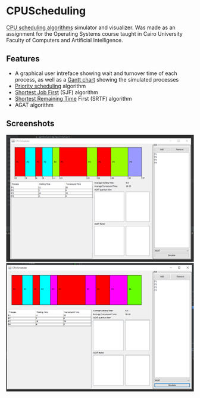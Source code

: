 # CPUScheduling
[CPU scheduling algorithms](https://www.geeksforgeeks.org/cpu-scheduling-in-operating-systems/) simulator and visualizer. 
Was made as an assignment for the Operating Systems course taught in Cairo University Faculty of Computers and Artificial Intelligence.

## Features
- A graphical user intreface showing wait and turnover time of each process, 
as well as a [Gantt chart](https://en.wikipedia.org/wiki/Gantt_chart) showing the simulated processes
- [Priority scheduling](https://www.geeksforgeeks.org/priority-cpu-scheduling-with-different-arrival-time-set-2/) algorithm
- [Shortest Job First](https://www.geeksforgeeks.org/program-for-shortest-job-first-or-sjf-cpu-scheduling-set-1-non-preemptive/) (SJF) algorithm
- [Shortest Remaining Time](https://www.geeksforgeeks.org/program-for-shortest-job-first-sjf-scheduling-set-2-preemptive/) First (SRTF) algorithm
- AGAT algorithm

## Screenshots
![Screenshot 1](docs/screenshot1.png)
![Screenshot 2](docs/screenshot2.png)
